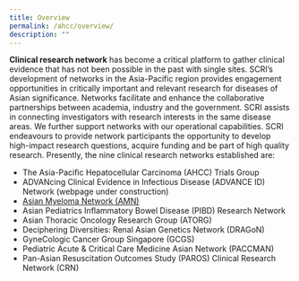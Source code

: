 ```yaml
---
title: Overview
permalink: /ahcc/overview/
description: ""
---
```

**Clinical research network** has become a critical platform to gather clinical evidence that has not been possible in the past with single sites. SCRI’s development of networks in the Asia-Pacific region provides engagement opportunities in critically important and relevant research for diseases of Asian significance. Networks facilitate and enhance the collaborative partnerships between academia, industry and the government. SCRI assists in connecting investigators with research interests in the same disease areas. We further support networks with our operational capabilities. SCRI endeavours to provide network participants the opportunity to develop high-impact research questions, acquire funding and be part of high quality research. Presently, the nine clinical research networks established are:

*   The Asia-Pacific Hepatocellular Carcinoma (AHCC) Trials Group
*   ADVANcing Clinical Evidence in Infectious Disease (ADVANCE ID) Network (webpage under construction)
*   [Asian Myeloma Network (AMN)](https://www.myeloma.org/asian-myeloma-network)
*   Asian Pediatrics Inflammatory Bowel Disease (PIBD) Research Network
*   Asian Thoracic Oncology Research Group (ATORG)
*   Deciphering Diversities: Renal Asian Genetics Network (DRAGoN)
*   GyneCologic Cancer Group Singapore (GCGS)
*   Pediatric Acute & Critical Care Medicine Asian Network (PACCMAN)
*   Pan-Asian Resuscitation Outcomes Study (PAROS) Clinical Research Network (CRN)